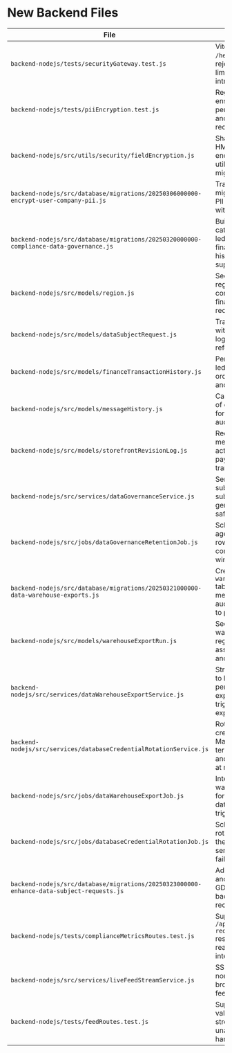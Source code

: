 # New Backend Files

| File | Purpose |
|------|---------|
| `backend-nodejs/tests/securityGateway.test.js` | Vitest suite validating the `/healthz` diagnostics, CORS rejection flow, and rate limiting enforcement introduced in Version 1.50. |
| `backend-nodejs/tests/piiEncryption.test.js` | Regression coverage ensuring encrypted persistence, hash lookups, and company contact redaction for PII storage. |
| `backend-nodejs/src/utils/security/fieldEncryption.js` | Shared AES-256-GCM + HMAC helper providing encrypt/decrypt/hash utilities for models and migrations. |
| `backend-nodejs/src/database/migrations/20250306000000-encrypt-user-company-pii.js` | Transactional migration migrating legacy plaintext PII to encrypted columns with hashed indices. |
| `backend-nodejs/src/database/migrations/20250320000000-compliance-data-governance.js` | Builds the regions catalogue, GDPR request ledger, finance/message/storefront history tables, and supporting indexes. |
| `backend-nodejs/src/models/region.js` | Sequelize model exposing regional metadata consumed by compliance, finance, and messaging records. |
| `backend-nodejs/src/models/dataSubjectRequest.js` | Tracks GDPR data requests with status enums, audit log, metadata, and region references. |
| `backend-nodejs/src/models/financeTransactionHistory.js` | Persists immutable finance ledger events linked to orders, escrows, disputes, and regions. |
| `backend-nodejs/src/models/messageHistory.js` | Captures historical versions of conversation messages for compliance exports and audit replay. |
| `backend-nodejs/src/models/storefrontRevisionLog.js` | Records storefront revision metadata including region, actor, and snapshot payloads for export transparency. |
| `backend-nodejs/src/services/dataGovernanceService.js` | Service orchestrating data subject request submission, export generation, and retention-safe cleanup. |
| `backend-nodejs/src/jobs/dataGovernanceRetentionJob.js` | Scheduled job purging aged exports and history rows according to configurable retention windows. |
| `backend-nodejs/src/database/migrations/20250321000000-data-warehouse-exports.js` | Creates the `warehouse_export_runs` table with dataset/region metadata, status tracking, audit payloads, and indexes to power CDC exports. |
| `backend-nodejs/src/models/warehouseExportRun.js` | Sequelize model mapping warehouse export runs with region and user associations for scheduling and audit retrieval. |
| `backend-nodejs/src/services/dataWarehouseExportService.js` | Streams dataset snapshots to NDJSON.gz bundles, persists run metadata, and exposes programmatic triggers for warehouse exports. |
| `backend-nodejs/src/services/databaseCredentialRotationService.js` | Rotates database credentials via Secrets Manager, enforces TLS, terminates stale sessions, and refreshes configuration at runtime. |
| `backend-nodejs/src/jobs/dataWarehouseExportJob.js` | Interval job invoking the warehouse export service for configured datasets/regions, logging triggered runs for audit. |
| `backend-nodejs/src/jobs/databaseCredentialRotationJob.js` | Scheduled job monitoring rotation intervals, invoking the credential rotation service, and surfacing failures to operators. |
| `backend-nodejs/src/database/migrations/20250323000000-enhance-data-subject-requests.js` | Adds the `due_at` column and supporting index for GDPR request SLA tracking, backfilling historical records. |
| `backend-nodejs/tests/complianceMetricsRoutes.test.js` | Supertest suite covering `/api/compliance/data-requests/metrics` responses, filters, and readiness for dashboard integrations. |
| `backend-nodejs/src/services/liveFeedStreamService.js` | SSE client registry, filter normalisation, and broadcast helper for live feed streaming. |
| `backend-nodejs/tests/feedRoutes.test.js` | Supertest coverage validating live feed streaming snapshots and unauthorised access handling. |
